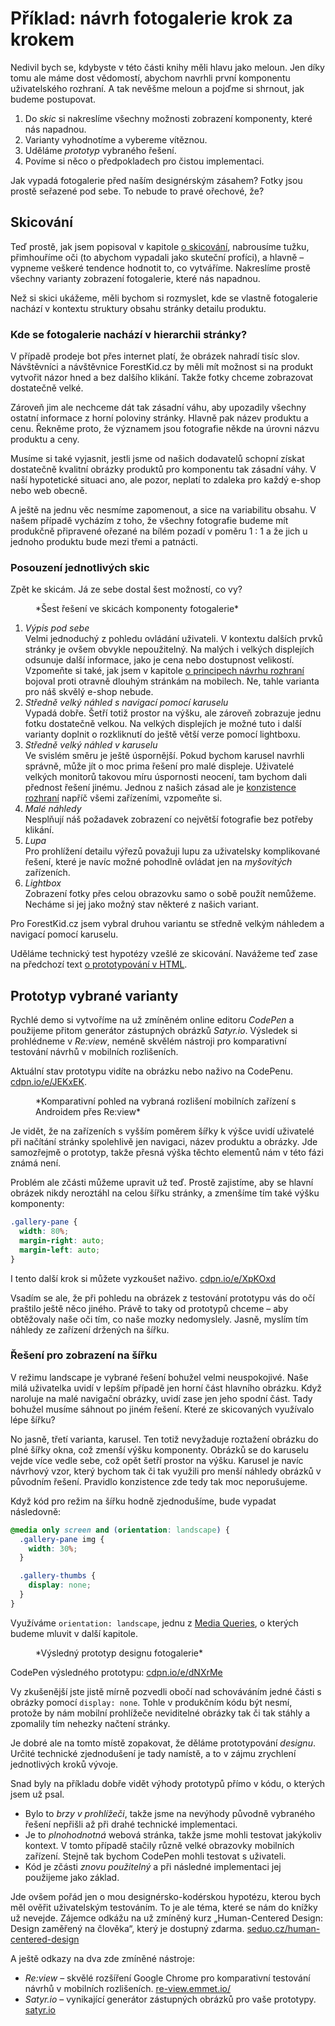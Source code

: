 # Příklad: návrh fotogalerie krok za krokem

Nedivil bych se, kdybyste v této části knihy měli hlavu jako meloun. Jen díky tomu ale máme dost vědomostí, abychom navrhli první komponentu uživatelského rozhraní. A tak nevěšme meloun a pojďme si shrnout, jak budeme postupovat.

1. Do *skic* si nakreslíme všechny možnosti zobrazení komponenty, které nás napadnou.
2. Varianty vyhodnotíme a vybereme vítěznou.
3. Uděláme *prototyp* vybraného řešení.
4. Povíme si něco o předpokladech pro čistou implementaci.

Jak vypadá fotogalerie před naším designérským zásahem? Fotky jsou prostě seřazené pod sebe. To nebude to pravé ořechové, že?

## Skicování

Teď prostě, jak jsem popisoval v kapitole [o skicování](skicovani.md), nabrousíme tužku, přimhouříme oči (to abychom vypadali jako skuteční profíci), a hlavně – vypneme veškeré tendence hodnotit to, co vytváříme. Nakreslíme prostě všechny varianty zobrazení fotogalerie, které nás napadnou.

Než si skici ukážeme, měli bychom si rozmyslet, kde se vlastně fotogalerie nachází v kontextu struktury obsahu stránky detailu produktu.  

### Kde se fotogalerie nachází v hierarchii stránky?

V případě prodeje bot přes internet platí, že obrázek nahradí tisíc slov. Návštěvníci a návštěvnice ForestKid.cz by měli mít možnost si na produkt vytvořit názor hned a bez dalšího klikání. Takže fotky chceme zobrazovat dostatečně velké.

Zároveň jim ale nechceme dát tak zásadní váhu, aby upozadily všechny ostatní informace z horní poloviny stránky. Hlavně pak název produktu a cenu. Řekněme proto, že významem jsou fotografie někde na úrovni názvu produktu a ceny. 

Musíme si také vyjasnit, jestli jsme od našich dodavatelů schopní získat dostatečně kvalitní obrázky produktů pro komponentu tak zásadní váhy. V naší hypotetické situaci ano, ale pozor, neplatí to zdaleka pro každý e-shop nebo web obecně.

A ještě na jednu věc nesmíme zapomenout, a sice na variabilitu obsahu. V našem případě vycházím z toho, že všechny fotografie budeme mít produkčně připravené ořezané na bílém pozadí v poměru 1 : 1 a že jich u jednoho produktu bude mezi třemi a patnácti.

### Posouzení jednotlivých skic

Zpět ke skicám. Já ze sebe dostal šest možností, co vy?

<figure>
<img src="../dist/images/original/vdwd/priklad-skici.jpg" alt="">
<figcaption markdown="1">    
*Šest řešení ve skicách komponenty fotogalerie*
</figcaption> 
</figure> 

1. *Výpis pod sebe*  
Velmi jednoduchý z pohledu ovládání uživateli. V kontextu dalších prvků stránky je ovšem obvykle nepoužitelný. Na malých i velkých displejích odsunuje další informace, jako je cena nebo dostupnost velikostí. Vzpomeňte si také, jak jsem v kapitole [o principech návrhu rozhraní](principy-ui.md) bojoval proti otravně dlouhým stránkám na mobilech. Ne, tahle varianta pro náš skvělý e-shop nebude.
2. *Středně velký náhled s navigací pomocí karuselu*  
Vypadá dobře. Šetří totiž prostor na výšku, ale zároveň zobrazuje jednu fotku dostatečně velkou. Na velkých displejích je možné tuto i další varianty doplnit o rozkliknutí do ještě větší verze pomocí lightboxu. 
3. *Středně velký náhled v karuselu*  
Ve svislém směru je ještě úspornější. Pokud bychom karusel navrhli správně, může jít o moc prima řešení pro malé displeje. Uživatelé velkých monitorů takovou míru úspornosti neocení, tam bychom dali přednost řešení jinému. Jednou z našich zásad ale je [konzistence rozhraní](4-principy-ui.md) napříč všemi zařízeními, vzpomeňte si. 
4. *Malé náhledy*  
Nesplňují náš požadavek zobrazení co největší fotografie bez potřeby klikání.
5. *Lupa*  
Pro prohlížení detailu výřezů považuji lupu za uživatelsky komplikované řešení, které je navíc možné pohodlně ovládat jen na *myšovitých* zařízeních.
6. *Lightbox*  
Zobrazení fotky přes celou obrazovku samo o sobě použít nemůžeme. Necháme si jej jako možný stav některé z našich variant.

Pro ForestKid.cz jsem vybral druhou variantu se středně velkým náhledem a navigací pomocí karuselu. 

Uděláme technický test hypotézy vzešlé ze skicování. Navážeme teď zase na předchozí text [o prototypování v HTML](html-prototypovani.md). 


## Prototyp vybrané varianty

Rychlé demo si vytvoříme na už zmíněném online editoru *CodePen* a použijeme přitom generátor zástupných obrázků *Satyr.io*. Výsledek si prohlédneme v *Re:view*, neméně skvělém nástroji pro komparativní testování návrhů v mobilních rozlišeních.

Aktuální stav prototypu vidíte na obrázku nebo naživo na CodePenu. [cdpn.io/e/JEKxEK](https://codepen.io/machal/pen/JEKxEK).

<figure>
<img src="../dist/images/original/vdwd/priklad-komponenta-review-1.jpg" alt="">
<figcaption markdown="1">    
*Komparativní pohled na vybraná rozlišení mobilních zařízení s Androidem přes Re:view*
</figcaption> 
</figure> 


Je vidět, že na zařízeních s vyšším poměrem šířky k výšce uvidí uživatelé při načítání stránky spolehlivě jen navigaci, název produktu a obrázky. Jde samozřejmě o prototyp, takže přesná výška těchto elementů nám v této fázi známá není. 

Problém ale zčásti můžeme upravit už teď. Prostě zajistíme, aby se hlavní obrázek nikdy neroztáhl na celou šířku stránky, a zmenšíme tím také výšku komponenty:

```css
.gallery-pane {
  width: 80%;
  margin-right: auto;
  margin-left: auto;
}  
```

I tento další krok si můžete vyzkoušet naživo. [cdpn.io/e/XpKOxd](https://codepen.io/machal/pen/XpKOxd)

Vsadím se ale, že při pohledu na obrázek z testování prototypu vás do očí praštilo ještě něco jiného. Právě to taky od prototypů chceme – aby obtěžovaly naše oči tím, co naše mozky nedomyslely. Jasně, myslím tím náhledy ze zařízení držených na šířku.

### Řešení pro zobrazení na šířku 

V režimu landscape je vybrané řešení bohužel velmi neuspokojivé. Naše milá uživatelka uvidí v lepším případě jen horní část hlavního obrázku. Když naroluje na malé navigační obrázky, uvidí zase jen jeho spodní část. Tady bohužel musíme sáhnout po jiném řešení. Které ze skicovaných využívalo lépe šířku?

No jasně, třetí varianta, karusel. Ten totiž nevyžaduje roztažení obrázku do plné šířky okna, což zmenší výšku komponenty. Obrázků se do karuselu vejde více vedle sebe, což opět šetří prostor na výšku. Karusel je navíc návrhový vzor, který bychom tak či tak využili pro menší náhledy obrázků v původním řešení. Pravidlo konzistence zde tedy tak moc neporušujeme.

Když kód pro režim na šířku hodně zjednodušíme, bude vypadat následovně:

```css
@media only screen and (orientation: landscape) {    
  .gallery-pane img {
    width: 30%;
  }

  .gallery-thumbs {
    display: none;
  }  
}
```

Využíváme `orientation: landscape`, jednu z [Media Queries](css3-media-queries.md), o kterých budeme mluvit v další kapitole.

<figure>
<img src="../dist/images/original/vdwd/priklad-komponenta-review-2.jpg" alt="">
<figcaption markdown="1">    
*Výsledný prototyp designu fotogalerie*
</figcaption> 
</figure> 

CodePen výsledného prototypu: [cdpn.io/e/dNXrMe](https://codepen.io/machal/pen/dNXrMe) 

Vy zkušenější jste jistě mírně pozvedli obočí nad schováváním jedné části s obrázky pomocí `display: none`. Tohle v produkčním kódu být nesmí, protože by nám mobilní prohlížeče neviditelné obrázky tak či tak stáhly a zpomalily  tím nehezky načtení stránky.

Je dobré ale na tomto místě zopakovat, že děláme prototypování *designu*. Určité technické zjednodušení je tady namístě, a to v zájmu zrychlení jednotlivých kroků vývoje.

Snad byly na příkladu dobře vidět výhody prototypů přímo v kódu, o kterých jsem už psal.

* Bylo to *brzy v prohlížeči*, takže jsme na nevýhody původně vybraného řešení nepřišli až při drahé technické implementaci.
* Je to *plnohodnotná* webová stránka, takže jsme mohli testovat jakýkoliv kontext. V tomto případě stačily různě velké obrazovky mobilních zařízení. Stejně tak bychom CodePen mohli testovat s uživateli.
* Kód je zčásti *znovu použitelný* a při následné implementaci jej použijeme jako základ.

Jde ovšem pořád jen o mou designérsko-kodérskou hypotézu, kterou bych měl ověřit uživatelským testováním. To je ale téma, které se nám do knížky už nevejde. Zájemce odkážu na už zmíněný kurz „Human-Centered Design: Design zaměřený na člověka“, který je dostupný zdarma. [seduo.cz/human-centered-design](https://www.seduo.cz/human-centered-design)

A ještě odkazy na dva zde zmíněné nástroje:

- *Re:view* – skvělé rozšíření Google Chrome pro komparativní testování návrhů v mobilních rozlišeních. [re-view.emmet.io/](http://re-view.emmet.io/) 
- *Satyr.io* – vynikající generátor zástupných obrázků pro vaše prototypy. [satyr.io](http://satyr.io/)
